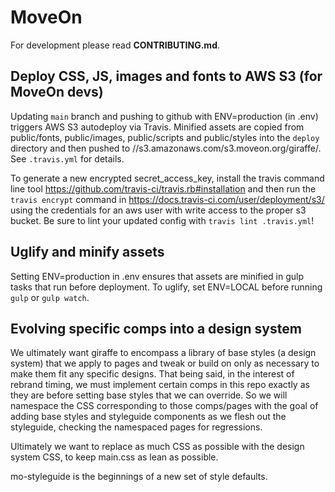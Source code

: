 # MoveOn

For development please read **CONTRIBUTING.md**.

## Deploy CSS, JS, images and fonts to AWS S3 (for MoveOn devs)

Updating `main` branch and pushing to github with ENV=production (in .env) triggers AWS S3 autodeploy via Travis. Minified assets are copied from public/fonts, public/images, public/scripts and public/styles into the `deploy` directory and then pushed to //s3.amazonaws.com/s3.moveon.org/giraffe/. See `.travis.yml` for details.

To generate a new encrypted secret_access_key, install the travis command line tool https://github.com/travis-ci/travis.rb#installation and then run the `travis encrypt` command in https://docs.travis-ci.com/user/deployment/s3/ using the credentials for an aws user with write access to the proper s3 bucket. Be sure to lint your updated config with `travis lint .travis.yml`!

## Uglify and minify assets

Setting ENV=production in .env ensures that assets are minified in gulp tasks that run before deployment. To uglify, set ENV=LOCAL before running `gulp` or `gulp watch`.

## Evolving specific comps into a design system 

We ultimately want giraffe to encompass a library of base styles (a design system) that we apply to pages and tweak or build on only as necessary to make them fit any specific designs. That being said, in the interest of rebrand timing, we must implement certain comps in this repo exactly as they are before setting base styles that we can override. So we will namespace the CSS corresponding to those comps/pages with the goal of adding base styles and styleguide components as we flesh out the styleguide, checking the namespaced pages for regressions. 

Ultimately we want to replace as much CSS as possible with the design system CSS, to keep main.css as lean as possible.

mo-styleguide is the beginnings of a new set of style defaults.